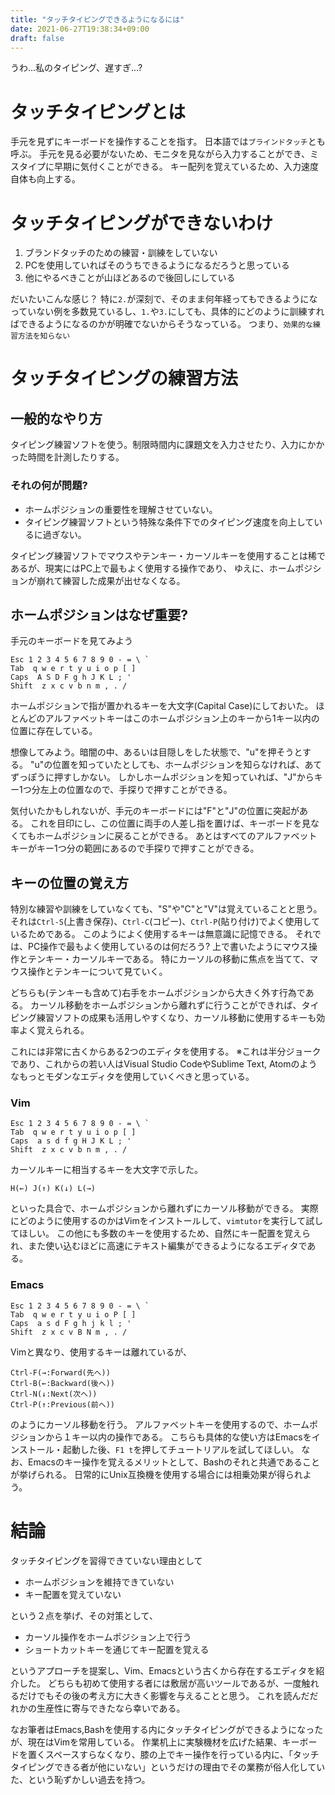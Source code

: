 ```yaml
---
title: "タッチタイピングできるようになるには"
date: 2021-06-27T19:38:34+09:00
draft: false
---
```


うわ…私のタイピング、遅すぎ…?

# タッチタイピングとは
手元を見ずにキーボードを操作することを指す。
日本語では`ブラインドタッチ`とも呼ぶ。
手元を見る必要がないため、モニタを見ながら入力することができ、ミスタイプに早期に気付くことができる。
キー配列を覚えているため、入力速度自体も向上する。

# タッチタイピングができないわけ
1. ブランドタッチのための練習・訓練をしていない
2. PCを使用していればそのうちできるようになるだろうと思っている
3. 他にやるべきことが山ほどあるので後回しにしている

だいたいこんな感じ？
特に`2.`が深刻で、そのまま何年経ってもできるようになっていない例を多数見ているし、`1.`や`3.`にしても、具体的にどのように訓練すればできるようになるのかが明確でないからそうなっている。
つまり、`効果的な練習方法を知らない`

# タッチタイピングの練習方法
## 一般的なやり方
タイピング練習ソフトを使う。制限時間内に課題文を入力させたり、入力にかかった時間を計測したりする。
### それの何が問題?
- ホームポジションの重要性を理解させていない。
- タイピング練習ソフトという特殊な条件下でのタイピング速度を向上しているに過ぎない。

タイピング練習ソフトでマウスやテンキー・カーソルキーを使用することは稀であるが、現実にはPC上で最もよく使用する操作であり、
ゆえに、ホームポジションが崩れて練習した成果が出せなくなる。

## ホームポジションはなぜ重要?
手元のキーボードを見てみよう
```
Esc 1 2 3 4 5 6 7 8 9 0 - = \ `
Tab  q w e r t y u i o p [ ]
Caps  A S D F g h J K L ; '
Shift  z x c v b n m , . / 
```
ホームポジションで指が置かれるキーを大文字(Capital Case)にしておいた。
ほとんどのアルファベットキーはこのホームポジション上のキーから1キー以内の位置に存在している。

想像してみよう。暗闇の中、あるいは目隠しをした状態で、"u"を押そうとする。
"u"の位置を知っていたとしても、ホームポジションを知らなければ、あてずっぽうに押すしかない。
しかしホームポジションを知っていれば、"J"からキー1つ分左上の位置なので、手探りで押すことができる。

気付いたかもしれないが、手元のキーボードには"F"と"J"の位置に突起がある。
これを目印にし、この位置に両手の人差し指を置けば、キーボードを見なくてもホームポジションに戻ることができる。
あとはすべてのアルファベットキーがキー1つ分の範囲にあるので手探りで押すことができる。

## キーの位置の覚え方
特別な練習や訓練をしていなくても、"S"や"C"と"V"は覚えていることと思う。
それは`Ctrl-S`(上書き保存)、`Ctrl-C`(コピー)、`Ctrl-P`(貼り付け)でよく使用しているためである。
このようによく使用するキーは無意識に記憶できる。
それでは、PC操作で最もよく使用しているのは何だろう?
上で書いたようにマウス操作とテンキー・カーソルキーである。
特にカーソルの移動に焦点を当てて、マウス操作とテンキーについて見ていく。

どちらも(テンキーも含めて)右手をホームポジションから大きく外す行為である。
カーソル移動をホームポジションから離れずに行うことができれば、タイピング練習ソフトの成果も活用しやすくなり、カーソル移動に使用するキーも効率よく覚えられる。

これには非常に古くからある2つのエディタを使用する。
※これは半分ジョークであり、これからの若い人はVisual Studio CodeやSublime Text, Atomのようなもっとモダンなエディタを使用していくべきと思っている。

### Vim
```
Esc 1 2 3 4 5 6 7 8 9 0 - = \ `
Tab  q w e r t y u i o p [ ]
Caps  a s d f g H J K L ; '
Shift  z x c v b n m , . / 
```
カーソルキーに相当するキーを大文字で示した。
```
H(←) J(↑) K(↓) L(→)
```
といった具合で、ホームポジションから離れずにカーソル移動ができる。
実際にどのように使用するのかはVimをインストールして、`vimtutor`を実行して試してほしい。
この他にも多数のキーを使用するため、自然にキー配置を覚えられ、また使い込むほどに高速にテキスト編集ができるようになるエディタである。
### Emacs
```
Esc 1 2 3 4 5 6 7 8 9 0 - = \ `
Tab  q w e r t y u i o P [ ]
Caps  a s d F g h j k l ; '
Shift  z x c v B N m , . / 
```
Vimと異なり、使用するキーは離れているが、
```
Ctrl-F(→:Forward(先へ))
Ctrl-B(←:Backward(後へ))
Ctrl-N(↓:Next(次へ))
Ctrl-P(↑:Previous(前へ))
```
のようにカーソル移動を行う。
アルファベットキーを使用するので、ホームポジションから１キー以内の操作である。
こちらも具体的な使い方はEmacsをインストール・起動した後、`F1 t`を押してチュートリアルを試してほしい。
なお、Emacsのキー操作を覚えるメリットとして、Bashのそれと共通であることが挙げられる。
日常的にUnix互換機を使用する場合には相乗効果が得られよう。

# 結論
タッチタイピングを習得できていない理由として
- ホームポジションを維持できていない
- キー配置を覚えていない

という２点を挙げ、その対策として、
- カーソル操作をホームポジション上で行う
- ショートカットキーを通じてキー配置を覚える

というアプローチを提案し、Vim、Emacsという古くから存在するエディタを紹介した。
どちらも初めて使用する者には敷居が高いツールであるが、一度触れるだけでもその後の考え方に大きく影響を与えることと思う。
これを読んだだれかの生産性に寄与できたなら幸いである。

なお筆者はEmacs,Bashを使用する内にタッチタイピングができるようになったが、現在はVimを常用している。
作業机上に実験機材を広げた結果、キーボードを置くスペースすらなくなり、膝の上でキー操作を行っている内に、「タッチタイピングできる者が他にいない」というだけの理由でその業務が俗人化していた、という恥ずかしい過去を持つ。